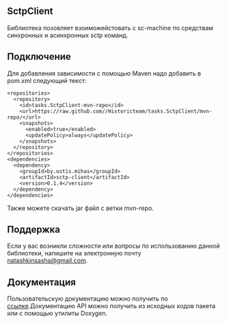 ## SctpClient
Библиотека позовляет взоиможейстовать с sc-machine по средствам синхронных и асинхронных sctp команд.
## Подключение
Для добавления зависимости с помощью Maven надо добавить в pom.xml следующий текcт:
```
<repositories>
  <repository>
    <id>tasks.SctpClient-mvn-repo</id>
    <url>https://raw.github.com//Historicteam/tasks.SctpClient/mvn-repo/</url>
    <snapshots>
      <enabled>true</enabled>
      <updatePolicy>always</updatePolicy>
    </snapshots>
  </repository>
</repositories>
<dependencies>
  <dependency>
    <groupId>by.ostis.mihas</groupId>
    <artifactId>sctp-client</artifactId>
    <version>0.1.4</version>
  </dependency>
</dependencies>
```
Также можете скачать jar файл с ветки mvn-repo.
## Поддержка
Если у вас возникли сложности или вопросы по использованию данной библиотеки,  напишите на электронную почту <natashkinsasha@gmail.com>.
## Документация
Пользовательскую документацию можно получить по [ссылке](./docs/index.md).Документацию API можно получить из исходных кодов пакета или с помощью утилиты Doxygen.
